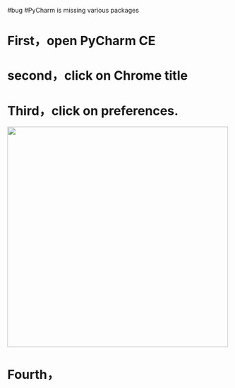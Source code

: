 #bug
#PyCharm is missing various packages
# First，open PyCharm CE
# second，click on Chrome title
# Third，click on preferences.
<img src="https://github.com/Alecia113/Mac-environment/PyCharm/3.png"  width="500px"/>

# Fourth，
